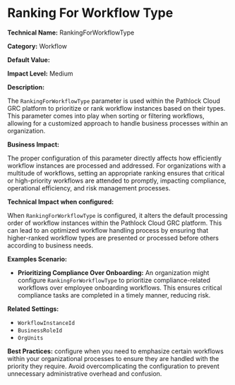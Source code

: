# Ranking For Workflow Type

**Technical Name:** RankingForWorkflowType

**Category:** Workflow

**Default Value:**

**Impact Level:** Medium

**Description:** 

The `RankingForWorkflowType` parameter is used within the Pathlock Cloud GRC platform to prioritize or rank workflow instances based on their types. This parameter comes into play when sorting or filtering workflows, allowing for a customized approach to handle business processes within an organization. 

**Business Impact:**

The proper configuration of this parameter directly affects how efficiently workflow instances are processed and addressed. For organizations with a multitude of workflows, setting an appropriate ranking ensures that critical or high-priority workflows are attended to promptly, impacting compliance, operational efficiency, and risk management processes.

**Technical Impact when configured:**

When `RankingForWorkflowType` is configured, it alters the default processing order of workflow instances within the Pathlock Cloud GRC platform. This can lead to an optimized workflow handling process by ensuring that higher-ranked workflow types are presented or processed before others according to business needs.

**Examples Scenario:**

- **Prioritizing Compliance Over Onboarding:** An organization might configure `RankingForWorkflowType` to prioritize compliance-related workflows over employee onboarding workflows. This ensures critical compliance tasks are completed in a timely manner, reducing risk.

**Related Settings:**

- `WorkflowInstanceId`
- `BusinessRoleId`
- `OrgUnits`

**Best Practices:** configure when you need to emphasize certain workflows within your organizational processes to ensure they are handled with the priority they require. Avoid overcomplicating the configuration to prevent unnecessary administrative overhead and confusion.